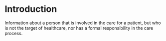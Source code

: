 # Introduction
Information about a person that is involved in the care for a patient, but who is not the target of healthcare, nor has a formal responsibility in the care process.

